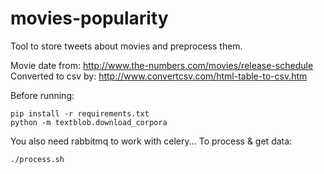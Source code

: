 # movies-popularity
Tool to store tweets about movies and preprocess them.

Movie date from: http://www.the-numbers.com/movies/release-schedule
Converted to csv by: http://www.convertcsv.com/html-table-to-csv.htm

Before running:
```
pip install -r requirements.txt
python -m textblob.download_corpora
```

You also need rabbitmq to work with celery...
To process & get data:
```
./process.sh
```
